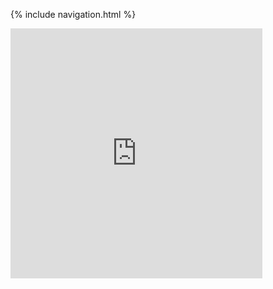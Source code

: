 {% include navigation.html %}

<iframe frameborder="0" width="80%" height="400px" src="https://replit.com/@vaishavijay/vaishavijaygithubio-2?lite=true">
